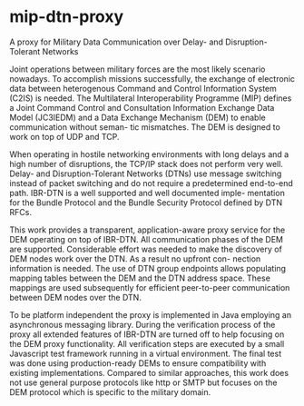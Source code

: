 # mip-dtn-proxy
A proxy for Military Data Communication over Delay- and Disruption-Tolerant Networks

Joint operations between military forces are the most likely scenario nowadays. To accomplish missions successfully, the exchange of electronic data between heterogenous Command and Control Information System (C2IS) is needed. The Multilateral Interoperability Programme (MIP) defines a Joint Command Control and Consultation Information Exchange Data Model (JC3IEDM) and a Data Exchange Mechanism (DEM) to enable communication without seman- tic mismatches. The DEM is designed to work on top of UDP and TCP.

When operating in hostile networking environments with long delays and a high number of disruptions, the TCP/IP stack does not perform very well. Delay- and Disruption-Tolerant Networks (DTNs) use message switching instead of packet switching and do not require a predetermined end-to-end path. IBR-DTN is a well supported and well documented imple- mentation for the Bundle Protocol and the Bundle Security Protocol defined by DTN RFCs.

This work provides a transparent, application-aware proxy service for the DEM operating on top of IBR-DTN. All communication phases of the DEM are supported. Considerable effort was needed to make the discovery of DEM nodes work over the DTN. As a result no upfront con- nection information is needed. The use of DTN group endpoints allows populating mapping tables between the DEM and the DTN address space. These mappings are used subsequently for efficient peer-to-peer communication between DEM nodes over the DTN.

To be platform independent the proxy is implemented in Java employing an asynchronous messaging library.
During the verification process of the proxy all extended features of IBR-DTN are turned off to help focusing on the DEM proxy functionality. All verification steps are executed by a small Javascript test framework running in a virtual environment. The final test was done using production-ready DEMs to ensure compatibility with existing implementations.
Compared to similar approaches, this work does not use general purpose protocols like http or SMTP but focuses on the DEM protocol which is specific to the military domain.
